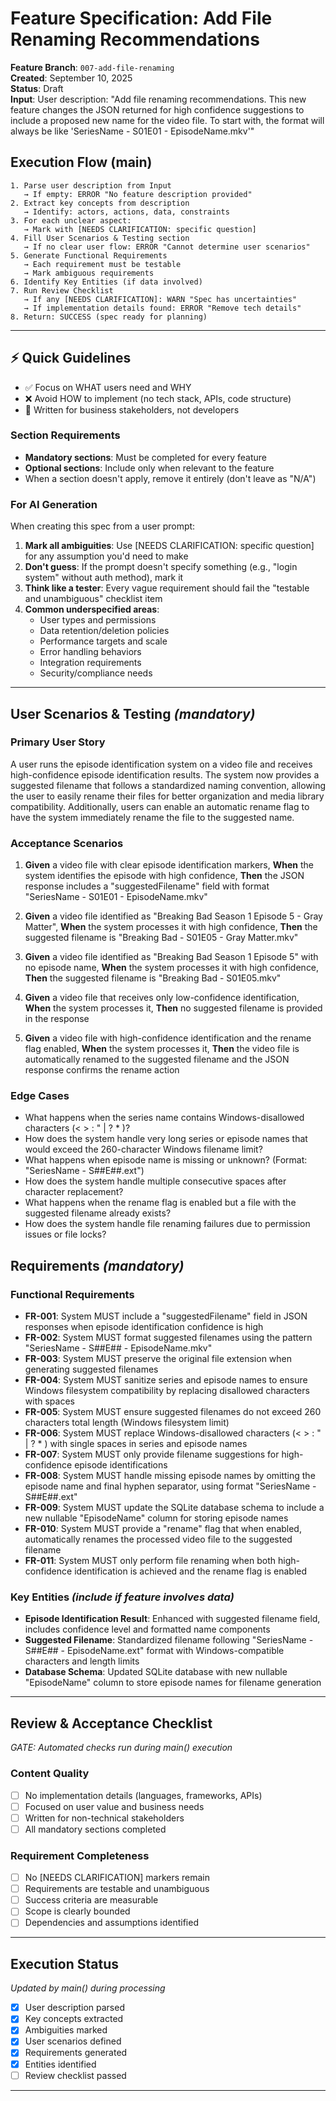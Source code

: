 # Feature Specification: Add File Renaming Recommendations

**Feature Branch**: `007-add-file-renaming`  
**Created**: September 10, 2025  
**Status**: Draft  
**Input**: User description: "Add file renaming recommendations. This new feature changes the JSON returned for high confidence suggestions to include a proposed new name for the video file. To start with, the format will always be like 'SeriesName - S01E01 - EpisodeName.mkv'"

## Execution Flow (main)

```
1. Parse user description from Input
   → If empty: ERROR "No feature description provided"
2. Extract key concepts from description
   → Identify: actors, actions, data, constraints
3. For each unclear aspect:
   → Mark with [NEEDS CLARIFICATION: specific question]
4. Fill User Scenarios & Testing section
   → If no clear user flow: ERROR "Cannot determine user scenarios"
5. Generate Functional Requirements
   → Each requirement must be testable
   → Mark ambiguous requirements
6. Identify Key Entities (if data involved)
7. Run Review Checklist
   → If any [NEEDS CLARIFICATION]: WARN "Spec has uncertainties"
   → If implementation details found: ERROR "Remove tech details"
8. Return: SUCCESS (spec ready for planning)
```

---

## ⚡ Quick Guidelines

- ✅ Focus on WHAT users need and WHY
- ❌ Avoid HOW to implement (no tech stack, APIs, code structure)
- 👥 Written for business stakeholders, not developers

### Section Requirements

- **Mandatory sections**: Must be completed for every feature
- **Optional sections**: Include only when relevant to the feature
- When a section doesn't apply, remove it entirely (don't leave as "N/A")

### For AI Generation

When creating this spec from a user prompt:

1. **Mark all ambiguities**: Use [NEEDS CLARIFICATION: specific question] for any assumption you'd need to make
2. **Don't guess**: If the prompt doesn't specify something (e.g., "login system" without auth method), mark it
3. **Think like a tester**: Every vague requirement should fail the "testable and unambiguous" checklist item
4. **Common underspecified areas**:
   - User types and permissions
   - Data retention/deletion policies  
   - Performance targets and scale
   - Error handling behaviors
   - Integration requirements
   - Security/compliance needs

---

## User Scenarios & Testing *(mandatory)*

### Primary User Story

A user runs the episode identification system on a video file and receives high-confidence episode identification results. The system now provides a suggested filename that follows a standardized naming convention, allowing the user to easily rename their files for better organization and media library compatibility. Additionally, users can enable an automatic rename flag to have the system immediately rename the file to the suggested name.

### Acceptance Scenarios

1. **Given** a video file with clear episode identification markers, **When** the system identifies the episode with high confidence, **Then** the JSON response includes a "suggestedFilename" field with format "SeriesName - S01E01 - EpisodeName.mkv"

2. **Given** a video file identified as "Breaking Bad Season 1 Episode 5 - Gray Matter", **When** the system processes it with high confidence, **Then** the suggested filename is "Breaking Bad - S01E05 - Gray Matter.mkv"

3. **Given** a video file identified as "Breaking Bad Season 1 Episode 5" with no episode name, **When** the system processes it with high confidence, **Then** the suggested filename is "Breaking Bad - S01E05.mkv"

4. **Given** a video file that receives only low-confidence identification, **When** the system processes it, **Then** no suggested filename is provided in the response

5. **Given** a video file with high-confidence identification and the rename flag enabled, **When** the system processes it, **Then** the video file is automatically renamed to the suggested filename and the JSON response confirms the rename action

### Edge Cases

- What happens when the series name contains Windows-disallowed characters (< > : " | ? * \)?
- How does the system handle very long series or episode names that would exceed the 260-character Windows filename limit?
- What happens when episode name is missing or unknown? (Format: "SeriesName - S##E##.ext")
- How does the system handle multiple consecutive spaces after character replacement?
- What happens when the rename flag is enabled but a file with the suggested filename already exists?
- How does the system handle file renaming failures due to permission issues or file locks?

## Requirements *(mandatory)*

### Functional Requirements

- **FR-001**: System MUST include a "suggestedFilename" field in JSON responses when episode identification confidence is high
- **FR-002**: System MUST format suggested filenames using the pattern "SeriesName - S##E## - EpisodeName.mkv"
- **FR-003**: System MUST preserve the original file extension when generating suggested filenames
- **FR-004**: System MUST sanitize series and episode names to ensure Windows filesystem compatibility by replacing disallowed characters with spaces
- **FR-005**: System MUST ensure suggested filenames do not exceed 260 characters total length (Windows filesystem limit)
- **FR-006**: System MUST replace Windows-disallowed characters (< > : " | ? * \) with single spaces in series and episode names
- **FR-007**: System MUST only provide filename suggestions for high-confidence episode identifications
- **FR-008**: System MUST handle missing episode names by omitting the episode name and final hyphen separator, using format "SeriesName - S##E##.ext"
- **FR-009**: System MUST update the SQLite database schema to include a new nullable "EpisodeName" column for storing episode names
- **FR-010**: System MUST provide a "rename" flag that when enabled, automatically renames the processed video file to the suggested filename
- **FR-011**: System MUST only perform file renaming when both high-confidence identification is achieved and the rename flag is enabled

### Key Entities *(include if feature involves data)*

- **Episode Identification Result**: Enhanced with suggested filename field, includes confidence level and formatted name components
- **Suggested Filename**: Standardized filename following "SeriesName - S##E## - EpisodeName.ext" format with Windows-compatible characters and length limits
- **Database Schema**: Updated SQLite database with new nullable "EpisodeName" column to store episode names for filename generation

---

## Review & Acceptance Checklist

*GATE: Automated checks run during main() execution*

### Content Quality

- [ ] No implementation details (languages, frameworks, APIs)
- [ ] Focused on user value and business needs
- [ ] Written for non-technical stakeholders
- [ ] All mandatory sections completed

### Requirement Completeness

- [ ] No [NEEDS CLARIFICATION] markers remain
- [ ] Requirements are testable and unambiguous  
- [ ] Success criteria are measurable
- [ ] Scope is clearly bounded
- [ ] Dependencies and assumptions identified

---

## Execution Status

*Updated by main() during processing*

- [x] User description parsed
- [x] Key concepts extracted
- [x] Ambiguities marked
- [x] User scenarios defined
- [x] Requirements generated
- [x] Entities identified
- [ ] Review checklist passed

---
